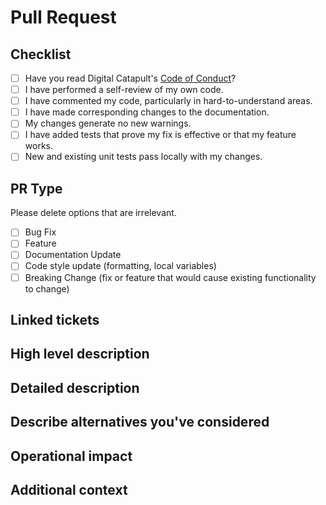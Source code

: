 # Pull Request

## Checklist
- [ ] Have you read Digital Catapult's [Code of Conduct](https://github.com/digicatapult/.github/blob/main/CODE_OF_CONDUCT.md)?
- [ ] I have performed a self-review of my own code.
- [ ] I have commented my code, particularly in hard-to-understand areas.
- [ ] I have made corresponding changes to the documentation.
- [ ] My changes generate no new warnings.
- [ ] I have added tests that prove my fix is effective or that my feature works.
- [ ] New and existing unit tests pass locally with my changes.

## PR Type

Please delete options that are irrelevant.

- [ ] Bug Fix
- [ ] Feature
- [ ] Documentation Update
- [ ] Code style update (formatting, local variables)
- [ ] Breaking Change (fix or feature that would cause existing functionality to change)

## Linked tickets

<!-- If this PR is linked to a JIRA ticket or Github Issue, please provide the ticket URL here. -->

## High level description

<!-- One paragraph explanation of the feature. -->

## Detailed description

<!-- A detailed description of the feature and if possible describe how has been implemented. -->


## Describe alternatives you've considered

<!-- A clear and concise description of the alternative solutions you've considered. Be sure to explain why the existing customisability isn't suitable for this feature. -->

## Operational impact

<!--- A description of any operational considerations associated with the change. Is there anything in particular we should be looking at when deploying the change to make sure it is working as intended. If something goes wrong will any special actions be needed to revert the change. -->

## Additional context

<!-- Add any other context or screenshots about the feature request here. -->
